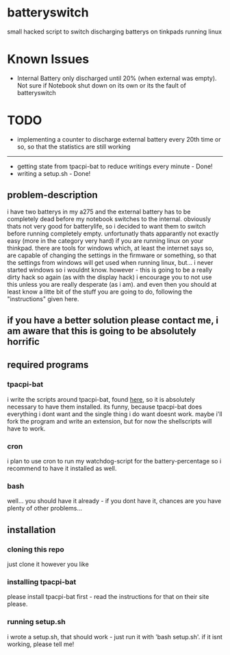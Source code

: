 # batteryswitch
small hacked script to switch discharging batterys on tinkpads running linux



# Known Issues
* Internal Battery only discharged until 20% (when external was empty). Not sure if Notebook shut down on its own or its the fault of batteryswitch

# TODO
* implementing a counter to discharge external battery every 20th time or so, so that the statistics are still working 
---

* getting state from tpacpi-bat to reduce writings every minute - Done!
* writing a setup.sh - Done!



## problem-description
i have two batterys in my a275 and the external battery has to be completely dead before my notebook switches to the internal.
obviously thats not very good for batterylife, so i decided to want them to switch before running completely empty.
unfortunatly thats apparantly not exactly easy (more in the category very hard) if you are running linux on your thinkpad. 
there are tools for windows which, at least the internet says so, are capable of changing the settings in the firmware or something, so that the settings from windows will get used when running linux, but... i never started windows so i wouldnt know.
however - this is going to be a really dirty hack so again (as with the display hack) i encourage you to not use this unless you are really desperate (as i am). and even then you should at least know a litte bit of the stuff you are going to do, following the "instructions" given here.
## if you have a better solution please contact me, i am aware that this is going to be absolutely horrific
## required programs
### tpacpi-bat
i write the scripts around tpacpi-bat, found [here](https://github.com/teleshoes/tpacpi-bat), so it is absolutely necessary to have them installed.
its funny, because tpacpi-bat does everything i dont want and the single thing i do want doesnt work.
maybe i'll fork the program and write an extension, but for now the shellscripts will have to work.
### cron
i plan to use cron to run my watchdog-script for the battery-percentage so i recommend to have it installed as well.
### bash
well... you should have it already - if you dont have it, chances are you have plenty of other problems...
## installation
### cloning this repo
just clone it however you like
### installing tpacpi-bat
please install tpacpi-bat first - read the instructions for that on their site please.
### running setup.sh
i wrote a setup.sh, that should work - just run it with 'bash setup.sh'.
if it isnt working, please tell me!
